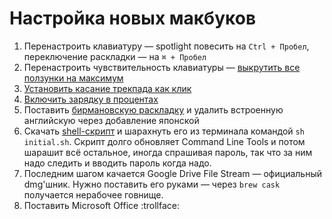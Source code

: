 # Настройка новых макбуков
1. Перенастроить клавиатуру — spotlight повесить на `Ctrl + Пробел`, переключение раскладки — на `⌘ + Пробел`
2. Перенастроить чувствительность клавиатуры — [выкрутить все ползунки на максимум](https://scrapp.me/kccchg)
3. [Установить касание трекпада как клик](https://scrapp.me/21t7cj)
4. [Включить зарядку в процентах](https://scrapp.me/m5439b)
5. Поставить [бирмановскую раскладку](https://ilyabirman.ru/projects/typography-layout/) и удалить встроенную английскую через добавление японской
6. Скачать [shell-скрипт](https://github.com/subbbotin/ob-macbook-initial/archive/master.zip) и шарахнуть его из терминала командой `sh initial.sh`. Скрипт долго обновляет Command Line Tools и потом шарашит всё остальное, иногда спрашивая пароль, так что за ним надо следить и вводить пароль когда надо.
7. Последним шагом качается Google Drive File Stream — официальный dmg'шник. Нужно поставить его руками — через `brew cask` получается нерабочее говнище.
8. Поставить Microsoft Office :trollface:
